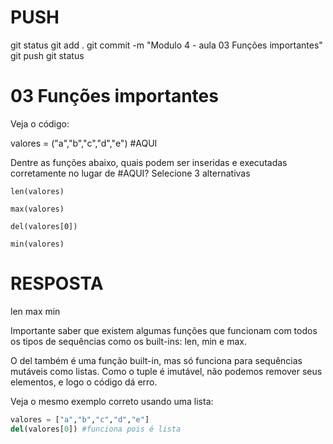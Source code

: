 
# ###################################################################################################################################################################
# ###################################################################################################################################################################
# PUSH

git status
git add .
git commit -m "Modulo 4 - aula 03 Funções importantes"
git push
git status


# ###################################################################################################################################################################
# ###################################################################################################################################################################
# 03 Funções importantes

Veja o código:

valores = ("a","b","c","d","e")
#AQUI

Dentre as funções abaixo, quais podem ser inseridas e executadas corretamente no lugar de #AQUI?
Selecione 3 alternativas

    len(valores)

    max(valores)

    del(valores[0])

    min(valores)



# ###################################################################################################################################################################
# ###################################################################################################################################################################
# RESPOSTA

len
max
min


Importante saber que existem algumas funções que funcionam com todos os tipos de sequências como os built-ins: len, min e max.

O del também é uma função built-in, mas só funciona para sequências mutáveis como listas. Como o tuple é imutável, não podemos remover seus elementos, e logo o código dá erro.

Veja o mesmo exemplo correto usando uma lista:

~~~~python
valores = ["a","b","c","d","e"]
del(valores[0]) #funciona pois é lista
~~~~